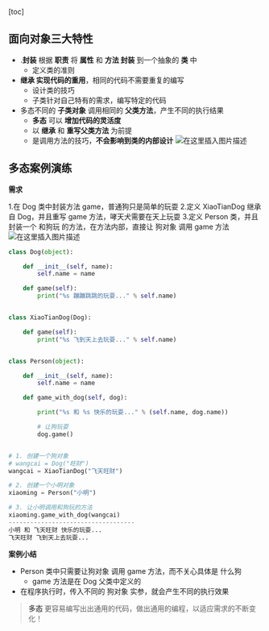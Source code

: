 [toc]

## 面向对象三大特性

- .**封装** 根据 **职责** 将 **属性** 和 **方法 封装** 到一个抽象的 **类** 中
  - 定义类的准则
- **继承 实现代码的重用**，相同的代码不需要重复的编写
  - 设计类的技巧
  - 子类针对自己特有的需求，编写特定的代码
- 多态不同的 **子类对象** 调用相同的 **父类方法**，产生不同的执行结果
  - **多态** 可以 **增加代码的灵活度**
  - 以 **继承** 和 **重写父类方法** 为前提
  - 是调用方法的技巧，**不会影响到类的内部设计**
    ![在这里插入图片描述](https://img-blog.csdnimg.cn/dd44f1390d7a48b08ffbe73b3b839179.png?x-oss-process=image/watermark,type_d3F5LXplbmhlaQ,shadow_50,text_Q1NETiBA5bCP5r6cb3Zv,size_20,color_FFFFFF,t_70,g_se,x_16)

## 多态案例演练

**需求**

1.在 Dog 类中封装方法 game，普通狗只是简单的玩耍
2.定义 XiaoTianDog 继承自 Dog，并且重写 game 方法，哮天犬需要在天上玩耍
3.定义 Person 类，并且封装一个 和狗玩 的方法，在方法内部，直接让 狗对象 调用 game 方法
![在这里插入图片描述](https://img-blog.csdnimg.cn/d31ca6d4e99d4eef9ee7068b4a00949c.png?x-oss-process=image/watermark,type_d3F5LXplbmhlaQ,shadow_50,text_Q1NETiBA5bCP5r6cb3Zv,size_20,color_FFFFFF,t_70,g_se,x_16)

```python
class Dog(object):

    def __init__(self, name):
        self.name = name

    def game(self):
        print("%s 蹦蹦跳跳的玩耍..." % self.name)


class XiaoTianDog(Dog):

    def game(self):
        print("%s 飞到天上去玩耍..." % self.name)


class Person(object):

    def __init__(self, name):
        self.name = name

    def game_with_dog(self, dog):

        print("%s 和 %s 快乐的玩耍..." % (self.name, dog.name))

        # 让狗玩耍
        dog.game()


# 1. 创建一个狗对象
# wangcai = Dog("旺财")
wangcai = XiaoTianDog("飞天旺财")

# 2. 创建一个小明对象
xiaoming = Person("小明")

# 3. 让小明调用和狗玩的方法
xiaoming.game_with_dog(wangcai)
-----------------------------------
小明 和 飞天旺财 快乐的玩耍...
飞天旺财 飞到天上去玩耍...
```

**案例小结**

- Person 类中只需要让狗对象 调用 game 方法，而不关心具体是 什么狗
  - game 方法是在 Dog 父类中定义的
- 在程序执行时，传入不同的 狗对象 实参，就会产生不同的执行效果

> **多态** 更容易编写出出通用的代码，做出通用的编程，以适应需求的不断变化！
